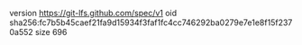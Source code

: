 version https://git-lfs.github.com/spec/v1
oid sha256:fc7b5b45caef21fa9d15934f3faf1fc4cc746292ba0279e7e1e8f15f2370a552
size 696

